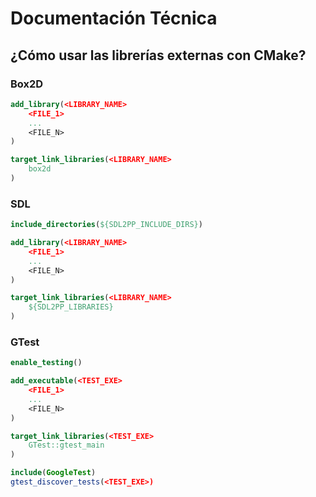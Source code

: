 # Documentación Técnica

## ¿Cómo usar las librerías externas con CMake?

### Box2D
```CMake
add_library(<LIBRARY_NAME>
    <FILE_1>
    ...
    <FILE_N>
)

target_link_libraries(<LIBRARY_NAME>
    box2d
)
```

### SDL
```CMake
include_directories(${SDL2PP_INCLUDE_DIRS})

add_library(<LIBRARY_NAME>
    <FILE_1>
    ...
    <FILE_N>
)

target_link_libraries(<LIBRARY_NAME>
    ${SDL2PP_LIBRARIES}
)
```

### GTest
```CMake
enable_testing()

add_executable(<TEST_EXE>
    <FILE_1>
    ...
    <FILE_N>
)

target_link_libraries(<TEST_EXE>
    GTest::gtest_main
)

include(GoogleTest)
gtest_discover_tests(<TEST_EXE>)
```